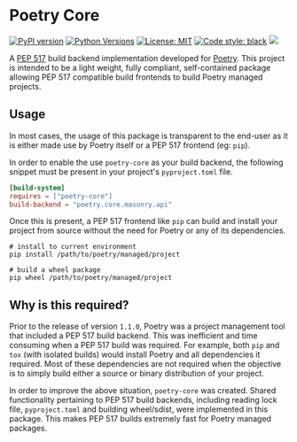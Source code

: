 # Poetry Core
[![PyPI version](https://img.shields.io/pypi/v/poetry-core)](https://pypi.org/project/poetry-core/)
[![Python Versions](https://img.shields.io/pypi/pyversions/poetry-core)](https://pypi.org/project/poetry-core/)
[![License: MIT](https://img.shields.io/badge/License-MIT-yellow.svg)](https://opensource.org/licenses/MIT)
[![Code style: black](https://img.shields.io/badge/code%20style-black-000000.svg)](https://github.com/psf/black)
[![](https://github.com/python-poetry/poetry-core/workflows/Tests/badge.svg)](https://github.com/python-poetry/poetry-core/actions?query=workflow%3ATests)

A [PEP 517](https://www.python.org/dev/peps/pep-0517/) build backend implementation developed for
[Poetry](https://github.com/python-poetry/poetry). This project is intended to be a light weight, fully compliant,
self-contained package allowing PEP 517 compatible build frontends to build Poetry managed projects.

## Usage
In most cases, the usage of this package is transparent to the end-user as it is either made use by Poetry itself
or a PEP 517 frontend (eg: `pip`).

In order to enable the use `poetry-core` as your build backend, the following snippet must be present in your
project's `pyproject.toml` file.

```toml
[build-system]
requires = ["poetry-core"]
build-backend = "poetry.core.masonry.api"
```

Once this is present, a PEP 517 frontend like `pip` can build and install your project from source without the need
for Poetry or any of its dependencies.

```shell
# install to current environment
pip install /path/to/poetry/managed/project

# build a wheel package
pip wheel /path/to/poetry/managed/project
```

## Why is this required?
Prior to the release of version `1.1.0`, Poetry was a project management tool that included a PEP 517
build backend. This was inefficient and time consuming when a PEP 517 build was required. For example,
both `pip` and `tox` (with isolated builds) would install Poetry and all dependencies it required. Most of these
dependencies are not required when the objective is to simply build either a source or binary distribution of your
project.

In order to improve the above situation, `poetry-core` was created. Shared functionality pertaining to PEP 517 build
backends, including reading lock file, `pyproject.toml` and building wheel/sdist, were implemented in this package. This
makes PEP 517 builds extremely fast for Poetry managed packages.
